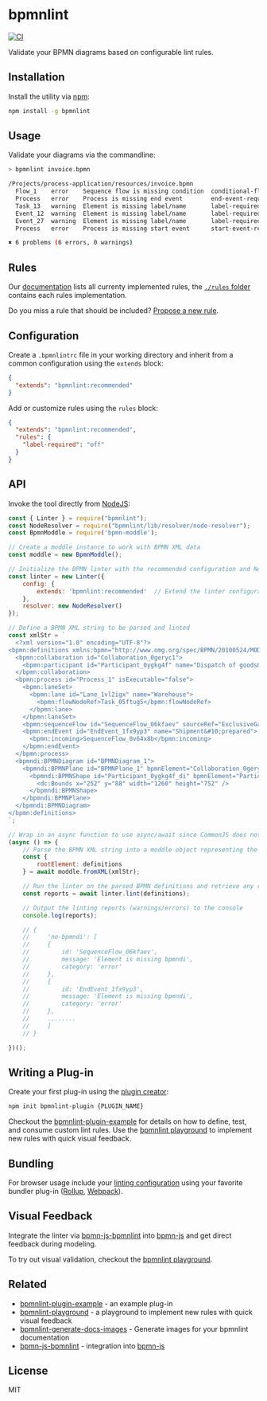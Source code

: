 # bpmnlint

[![CI](https://github.com/bpmn-io/bpmnlint/workflows/CI/badge.svg)](https://github.com/bpmn-io/bpmnlint/actions?query=workflow%3ACI)

Validate your BPMN diagrams based on configurable lint rules.


## Installation

Install the utility via [npm](https://www.npmjs.com/package/bpmnlint):

```sh
npm install -g bpmnlint
```


## Usage

Validate your diagrams via the commandline:

```sh
> bpmnlint invoice.bpmn

/Projects/process-application/resources/invoice.bpmn
  Flow_1    error    Sequence flow is missing condition  conditional-flows
  Process   error    Process is missing end event        end-event-required
  Task_13   warning  Element is missing label/name       label-required
  Event_12  warning  Element is missing label/name       label-required
  Event_27  warning  Element is missing label/name       label-required
  Process   error    Process is missing start event      start-event-required

✖ 6 problems (6 errors, 0 warnings)
```


## Rules

Our [documentation](https://github.com/bpmn-io/bpmnlint/tree/master/docs/rules#rules) lists all currenty implemented rules, the [`./rules` folder](https://github.com/bpmn-io/bpmnlint/tree/master/rules) contains each rules implementation.

Do you miss a rule that should be included? [Propose a new rule](https://github.com/bpmn-io/bpmnlint/issues/new?assignees=&labels=rules&template=NEW_RULE.md).


## Configuration

Create a `.bpmnlintrc` file in your working directory and inherit from a common configuration using the `extends` block:

```json
{
  "extends": "bpmnlint:recommended"
}
```

Add or customize rules using the `rules` block:

```json
{
  "extends": "bpmnlint:recommended",
  "rules": {
    "label-required": "off"
  }
}
```


## API

Invoke the tool directly from [NodeJS](https://nodejs.org/en):

```javascript
const { Linter } = require("bpmnlint");
const NodeResolver = require("bpmnlint/lib/resolver/node-resolver");
const BpmnModdle = require('bpmn-moddle');

// Create a moddle instance to work with BPMN XML data
const moddle = new BpmnModdle();

// Initialize the BPMN linter with the recommended configuration and NodeResolver
const linter = new Linter({
    config: {
        extends: 'bpmnlint:recommended'  // Extend the linter configuration using bpmnlint's recommended rules
    },
    resolver: new NodeResolver()
});

// Define a BPMN XML string to be parsed and linted
const xmlStr = `
  <?xml version="1.0" encoding="UTF-8"?>
<bpmn:definitions xmlns:bpmn="http://www.omg.org/spec/BPMN/20100524/MODEL" xmlns:bpmndi="http://www.omg.org/spec/BPMN/20100524/DI" xmlns:di="http://www.omg.org/spec/DD/20100524/DI" xmlns:dc="http://www.omg.org/spec/DD/20100524/DC" xmlns:xsi="http://www.w3.org/2001/XMLSchema-instance" id="Definitions_1" targetNamespace="http://bpmn.io/schema/bpmn">
  <bpmn:collaboration id="Collaboration_0geryc1">
    <bpmn:participant id="Participant_0ygkg4f" name="Dispatch of goods&#10;Computer Hardware Shop" processRef="Process_1" />
  </bpmn:collaboration>
  <bpmn:process id="Process_1" isExecutable="false">
    <bpmn:laneSet>
      <bpmn:lane id="Lane_1vl2igx" name="Warehouse">
        <bpmn:flowNodeRef>Task_05ftug5</bpmn:flowNodeRef>
      </bpmn:lane>
    </bpmn:laneSet>
    <bpmn:sequenceFlow id="SequenceFlow_06kfaev" sourceRef="ExclusiveGateway_0z5sib0" targetRef="Task_0sl26uo" />
    <bpmn:endEvent id="EndEvent_1fx9yp3" name="Shipment&#10;prepared">
      <bpmn:incoming>SequenceFlow_0v64x8b</bpmn:incoming>
    </bpmn:endEvent>
  </bpmn:process>
  <bpmndi:BPMNDiagram id="BPMNDiagram_1">
    <bpmndi:BPMNPlane id="BPMNPlane_1" bpmnElement="Collaboration_0geryc1">
      <bpmndi:BPMNShape id="Participant_0ygkg4f_di" bpmnElement="Participant_0ygkg4f">
        <dc:Bounds x="252" y="88" width="1260" height="752" />
      </bpmndi:BPMNShape>
    </bpmndi:BPMNPlane>
  </bpmndi:BPMNDiagram>
</bpmn:definitions>
`;

// Wrap in an async function to use async/await since CommonJS does not allow top-level await
(async () => {
    // Parse the BPMN XML string into a moddle object representing the BPMN structure
    const {
        rootElement: definitions
    } = await moddle.fromXML(xmlStr);

    // Run the linter on the parsed BPMN definitions and retrieve any reports
    const reports = await linter.lint(definitions);

    // Output the linting reports (warnings/errors) to the console
    console.log(reports);

    // {
    //     'no-bpmndi': [
    //     {
    //         id: 'SequenceFlow_06kfaev',
    //         message: 'Element is missing bpmndi',
    //         category: 'error'
    //     },
    //     {
    //         id: 'EndEvent_1fx9yp3',
    //         message: 'Element is missing bpmndi',
    //         category: 'error'
    //     },
    //     ........
    //     ]
    // }

})();
```


## Writing a Plug-in

Create your first plug-in using the [plugin creator](https://github.com/nikku/create-bpmnlint-plugin):

```sh
npm init bpmnlint-plugin {PLUGIN_NAME}
```

Checkout the [bpmnlint-plugin-example](https://github.com/bpmn-io/bpmnlint-plugin-example) for details on how to define, test, and consume custom lint rules. Use the [bpmnlint playground](https://github.com/bpmn-io/bpmnlint-playground) to implement new rules with quick visual feedback.


## Bundling

For browser usage include your [linting configuration](#configuration) using your favorite bundler plug-in ([Rollup](https://www.npmjs.com/package/rollup-plugin-bpmnlint), [Webpack](https://www.npmjs.com/package/bpmnlint-loader)).


## Visual Feedback

Integrate the linter via [bpmn-js-bpmnlint](https://github.com/bpmn-io/bpmn-js-bpmnlint) into [bpmn-js](https://github.com/bpmn-io/bpmn-js) and get direct feedback during modeling.

To try out visual validation, checkout the [bpmnlint playground](https://github.com/bpmn-io/bpmnlint-playground).


## Related

* [bpmnlint-plugin-example](https://github.com/bpmn-io/bpmnlint-plugin-example) - an example plug-in
* [bpmnlint-playground](https://github.com/bpmn-io/bpmnlint-playground) - a playground to implement new rules with quick visual feedback
* [bpmnlint-generate-docs-images](https://github.com/bpmn-io/bpmnlint-generate-docs-images) - Generate images for your bpmnlint documentation
* [bpmn-js-bpmnlint](https://github.com/bpmn-io/bpmn-js-bpmnlint) - integration into [bpmn-js](https://github.com/bpmn-io/bpmn-js)


## License

MIT
